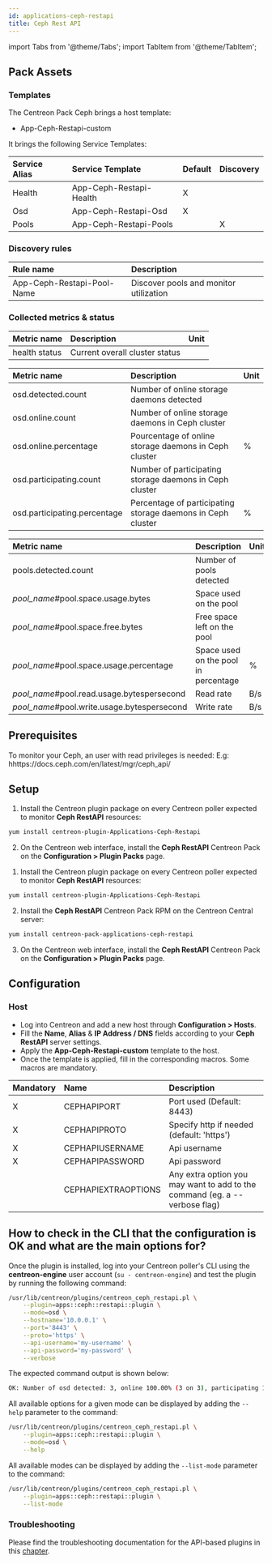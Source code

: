 ```yaml
---
id: applications-ceph-restapi
title: Ceph Rest API
---
```

import Tabs from '@theme/Tabs';
import TabItem from '@theme/TabItem';

## Pack Assets

### Templates

The Centreon Pack Ceph brings a host template:
* App-Ceph-Restapi-custom

It brings the following Service Templates:

| Service Alias  | Service Template        | Default | Discovery |
|:---------------|:------------------------|:--------|:----------|
| Health         | App-Ceph-Restapi-Health | X       |           |
| Osd            | App-Ceph-Restapi-Osd    | X       |           |
| Pools          | App-Ceph-Restapi-Pools  |         | X         |

### Discovery rules

| Rule name                  | Description                            |
|:---------------------------|:---------------------------------------|
| App-Ceph-Restapi-Pool-Name | Discover pools and monitor utilization |

### Collected metrics & status

<Tabs groupId="sync">
<TabItem value="Health" label="Health">

| Metric name   | Description                    | Unit  |
| :------------ | :----------------------------- | :---- |
| health status | Current overall cluster status |       |

</TabItem>
<TabItem value="Osd" label="Osd">

| Metric name                  | Description                                                 | Unit  |
| :--------------------------- | :---------------------------------------------------------- | :---- |
| osd.detected.count           | Number of online storage daemons detected                   |       |
| osd.online.count             | Number of online storage daemons in Ceph cluster            |       |
| osd.online.percentage        | Pourcentage of online storage daemons in Ceph cluster       | %     |
| osd.participating.count      | Number of participating storage daemons in Ceph cluster     |       |
| osd.participating.percentage | Percentage of participating storage daemons in Ceph cluster | %     |

</TabItem>
<TabItem value="Pools" label="Pools">

| Metric name                                 | Description                          | Unit  |
| :------------------------------------------ | :----------------------------------- | :---- |
| pools.detected.count                        | Number of pools detected             |       |
| *pool_name*#pool.space.usage.bytes          | Space used on the pool |             |       |
| *pool_name*#pool.space.free.bytes           | Free space left on the pool          |       |
| *pool_name*#pool.space.usage.percentage     | Space used on the pool in percentage | %     |
| *pool_name*#pool.read.usage.bytespersecond  | Read rate                            | B/s   |
| *pool_name*#pool.write.usage.bytespersecond | Write rate                           | B/s   |

</TabItem>
</Tabs>

## Prerequisites

To monitor your Ceph, an user with read privileges is needed:
E.g: hhttps://docs.ceph.com/en/latest/mgr/ceph_api/

## Setup

<Tabs groupId="sync">
<TabItem value="Online License" label="Online License">

1. Install the Centreon plugin package on every Centreon poller expected to monitor **Ceph RestAPI** resources:

```bash
yum install centreon-plugin-Applications-Ceph-Restapi
```

2. On the Centreon web interface, install the **Ceph RestAPI** Centreon Pack on the **Configuration > Plugin Packs** page.

</TabItem>

<TabItem value="Offline License" label="Offline License">

1. Install the Centreon plugin package on every Centreon poller expected to monitor **Ceph RestAPI** resources:

```bash
yum install centreon-plugin-Applications-Ceph-Restapi
```

2. Install the **Ceph RestAPI** Centreon Pack RPM on the Centreon Central server:

```bash
yum install centreon-pack-applications-ceph-restapi
```

3. On the Centreon web interface, install the **Ceph RestAPI** Centreon Pack on the **Configuration > Plugin Packs** page.

</TabItem>
</Tabs>

## Configuration

### Host

* Log into Centreon and add a new host through **Configuration > Hosts**.
* Fill the **Name**, **Alias** & **IP Address / DNS** fields according to your **Ceph RestAPI** server settings.
* Apply the **App-Ceph-Restapi-custom** template to the host.
* Once the template is applied, fill in the corresponding macros. Some macros are mandatory.

| Mandatory | Name                | Description                                                                  |
| :-------- | :------------------ | :------------------------------------------------------------------------- |
| X         | CEPHAPIPORT         | Port used (Default: 8443)                                                  |
| X         | CEPHAPIPROTO        | Specify http if needed (default: 'https')                                  |
| X         | CEPHAPIUSERNAME     | Api username                                                               |
| X         | CEPHAPIPASSWORD     | Api password                                                               |
|           | CEPHAPIEXTRAOPTIONS | Any extra option you may want to add to the command (eg. a --verbose flag) |

## How to check in the CLI that the configuration is OK and what are the main options for? 

Once the plugin is installed, log into your Centreon poller's CLI using the
**centreon-engine** user account (`su - centreon-engine`) and test the plugin by
running the following command:

```bash
/usr/lib/centreon/plugins/centreon_ceph_restapi.pl \
    --plugin=apps::ceph::restapi::plugin \
    --mode=osd \
    --hostname='10.0.0.1' \
    --port='8443' \
    --proto='https' \
    --api-username='my-username' \
    --api-password='my-password' \
    --verbose
```

The expected command output is shown below:

```bash
OK: Number of osd detected: 3, online 100.00% (3 on 3), participating 100.00% (3 on 3) | 'osd.detected.count'=3;;;0; 'osd.online.count'=3;;;0;3 'osd.online.percentage'=100.00%;;;0;100 'osd.participating.count'=3;;;0;3 'osd.participating.percentage'=100.00%;;;0;100
```

All available options for a given mode can be displayed by adding the 
`--help` parameter to the command:

```bash
/usr/lib/centreon/plugins/centreon_ceph_restapi.pl \
    --plugin=apps::ceph::restapi::plugin \
    --mode=osd \
    --help
```

All available modes can be displayed by adding the 
`--list-mode` parameter to the command:

```bash
/usr/lib/centreon/plugins/centreon_ceph_restapi.pl \
    --plugin=apps::ceph::restapi::plugin \
    --list-mode
```

### Troubleshooting

Please find the troubleshooting documentation for the API-based plugins in
this [chapter](../getting-started/how-to-guides/troubleshooting-plugins.md#http-and-api-checks).
